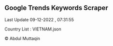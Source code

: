 

## Google Trends Keywords Scraper 
 
Last Update 09-12-2022 , 07:31:55

Country List :
VIETNAM.json



© Abdul Muttaqin 
